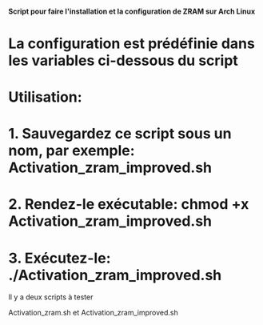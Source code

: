 #### Script pour faire l'installation et la configuration de ZRAM sur Arch Linux ####

# La configuration est prédéfinie dans les variables ci-dessous du script

# Utilisation:
# 1. Sauvegardez ce script sous un nom, par exemple: Activation_zram_improved.sh
# 2. Rendez-le exécutable: chmod +x Activation_zram_improved.sh
# 3. Exécutez-le: ./Activation_zram_improved.sh



Il y a deux scripts à tester

Activation_zram.sh et Activation_zram_improved.sh
